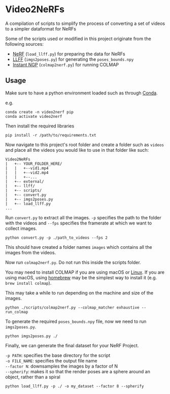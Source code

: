 # Video2NeRFs

A compilation of scripts to simplify the process of converting a set of videos to a simpler dataformat for NeRFs

Some of the scripts used or modified in this project originate from the following sources:
- [NeRF](https://github.com/bmild/nerf/tree/master) (`load_llff.py`) for preparing the data for NeRFs
- [LLFF](https://github.com/fyusion/llff) (`imgs2poses.py`) for generating the `poses_bounds.npy`
- [Instant NGP](https://github.com/NVlabs/instant-ngp) (`colmap2nerf.py`) for running COLMAP

## Usage

Make sure to have a python environment loaded such as through [Conda](https://docs.anaconda.com/miniconda/).

e.g.
```
conda create -n video2nerf pip
conda activate video2nerf
```

Then install the required libraries
```
pip install -r /path/to/requirements.txt
```
Now navigate to this project's root folder and create a folder such as `videos` and place all the videos you would like to use in that folder like such:
```
Video2NeRFs
|   +-- YOUR_FOLDER_HERE/
|   |   +--vid1.mp4
|   |   +--vid2.mp4
|   |   +--...
|   +-- external/
|   +-- llff/
|   +-- scripts/
|   +-- convert.py
|   +-- imgs2poses.py
|   +-- load_llff.py
...
```
Run `convert.py` to extract all the images. `-p` specifies the path to the folder with the videos and `--fps` specifies the framerate at which we want to collect images.  
```
python convert.py -p ./path_to_videos --fps 2
```
This should have created a folder names `images` which contains all the images from the videos.  

Now run `colmap2nerf.py`. Do not run this inside the scripts folder.  

You may need to install COLMAP if you are using macOS or [Linux](https://colmap.github.io/install.html). If you are using macOS, using [homebrew](https://brew.sh/) may be the simplest way to install it (e.g. `brew install colmap`). 


This may take a while to run depending on the machine and size of the images.

```
python ./scripts/colmap2nerf.py --colmap_matcher exhaustive --run_colmap
```
To generate the required `poses_bounds.npy` file, now we need to run `imgs2poses.py`.
```
python imgs2poses.py ./
```
Finally, we can generate the final dataset for your NeRF Project.  

`-p PATH`: specifies the base directory for the script  
`-o FILE_NAME`: specifies the output file name  
`--factor N`: downsamples the images by a factor of N  
`--spherify`: makes it so that the render poses are a sphere around an object, rather than a spiral  
```
python load_llff.py -p ./ -o my_dataset --factor 8 --spherify
```
